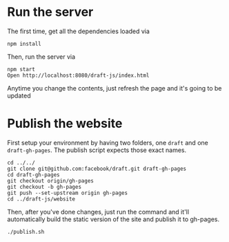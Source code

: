 # Run the server

The first time, get all the dependencies loaded via

```
npm install
```

Then, run the server via

```
npm start
Open http://localhost:8080/draft-js/index.html
```

Anytime you change the contents, just refresh the page and it's going to be updated

# Publish the website

First setup your environment by having two folders, one `draft` and one `draft-gh-pages`. The publish script expects those exact names.

```
cd ../../
git clone git@github.com:facebook/draft.git draft-gh-pages
cd draft-gh-pages
git checkout origin/gh-pages
git checkout -b gh-pages
git push --set-upstream origin gh-pages
cd ../draft-js/website
```

Then, after you've done changes, just run the command and it'll automatically build the static version of the site and publish it to gh-pages.

```
./publish.sh
```
